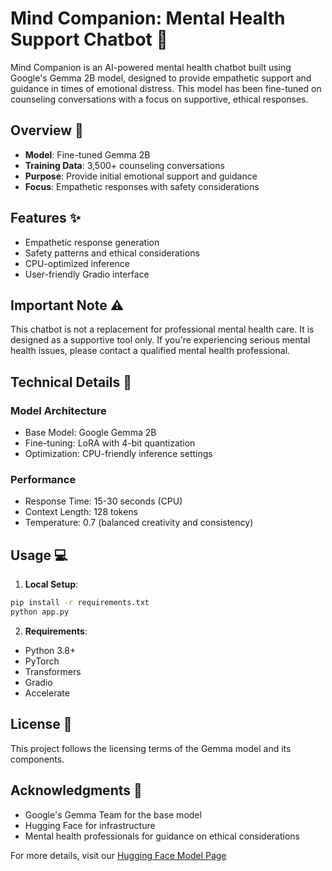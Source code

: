 # Mind Companion: Mental Health Support Chatbot 🌟

Mind Companion is an AI-powered mental health chatbot built using Google's Gemma 2B model, designed to provide empathetic support and guidance in times of emotional distress. This model has been fine-tuned on counseling conversations with a focus on supportive, ethical responses.

## Overview 🎯

- **Model**: Fine-tuned Gemma 2B
- **Training Data**: 3,500+ counseling conversations
- **Purpose**: Provide initial emotional support and guidance
- **Focus**: Empathetic responses with safety considerations

## Features ✨

- Empathetic response generation
- Safety patterns and ethical considerations
- CPU-optimized inference
- User-friendly Gradio interface

## Important Note ⚠️

This chatbot is not a replacement for professional mental health care. It is designed as a supportive tool only. If you're experiencing serious mental health issues, please contact a qualified mental health professional.

## Technical Details 🔧

### Model Architecture
- Base Model: Google Gemma 2B
- Fine-tuning: LoRA with 4-bit quantization
- Optimization: CPU-friendly inference settings

### Performance
- Response Time: 15-30 seconds (CPU)
- Context Length: 128 tokens
- Temperature: 0.7 (balanced creativity and consistency)

## Usage 💻

1. **Local Setup**:
```bash
pip install -r requirements.txt
python app.py
```

2. **Requirements**:
- Python 3.8+
- PyTorch
- Transformers
- Gradio
- Accelerate


## License 📄
This project follows the licensing terms of the Gemma model and its components.

## Acknowledgments 🙏
- Google's Gemma Team for the base model
- Hugging Face for infrastructure
- Mental health professionals for guidance on ethical considerations

For more details, visit our [Hugging Face Model Page](https://huggingface.co/GouthamVarma/mentalhealth_conversational_chatbot)
